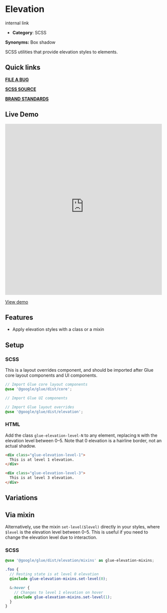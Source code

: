 # Elevation

internal link

<!--*
# Document freshness: For more information, see internal link
freshness: { owner: 'glue-eng-core' reviewed: '2023-07-05' }
*-->



-   **Category**: SCSS

**Synonyms:** Box shadow

SCSS utilities that provide elevation styles to elements.

## Quick links

<section class="multicol">

**[FILE A BUG](https://b.corp.google.com/issues/new?component=86195&template=326202&title=%5BElevation%5D)**

**[SCSS SOURCE](/src/elevation/_index.scss)**

**[BRAND STANDARDS](https://standards.google/guidelines/google-material/elevation/elevation-model.html)**

</section>

## Live Demo

<iframe src="https://28-0-dot-glue-demo.appspot.com/components/elevation/"
        width="100%" height="550" style="border:0;max-width:760px;"></iframe>

[View demo](https://28-0-dot-glue-demo.appspot.com/components/elevation/)

## Features

-   Apply elevation styles with a class or a mixin

## Setup

### SCSS

This is a layout overrides component, and should be imported after Glue core
layout components and UI components.

```scss
// Import Glue core layout components
@use '@google/glue/dist/core';

// Import Glue UI components

// Import Glue layout overrides
@use '@google/glue/dist/elevation';
```


### HTML

Add the class `glue-elevation-level-N` to any element, replacing `N` with the
elevation level between 0–5. Note that 0 elevation is a hairline border, not an
actual shadow.

```html
<div class="glue-elevation-level-1">
  This is at level 1 elevation.
</div>

<div class="glue-elevation-level-3">
  This is at level 3 elevation.
</div>
```

## Variations

## Via mixin

Alternatively, use the mixin `set-level($level)` directly in your styles, where
`$level` is the elevation level between 0–5. This is useful if you need to
change the elevation level due to interaction.

### SCSS

```scss
@use '@google/glue/dist/elevation/mixins' as glue-elevation-mixins;

.foo {
  // Resting state is at level 0 elevation
  @include glue-elevation-mixins.set-level(0);

  &:hover {
    // Changes to level 1 elevation on hover
    @include glue-elevation-mixins.set-level(1);
  }
}
```

